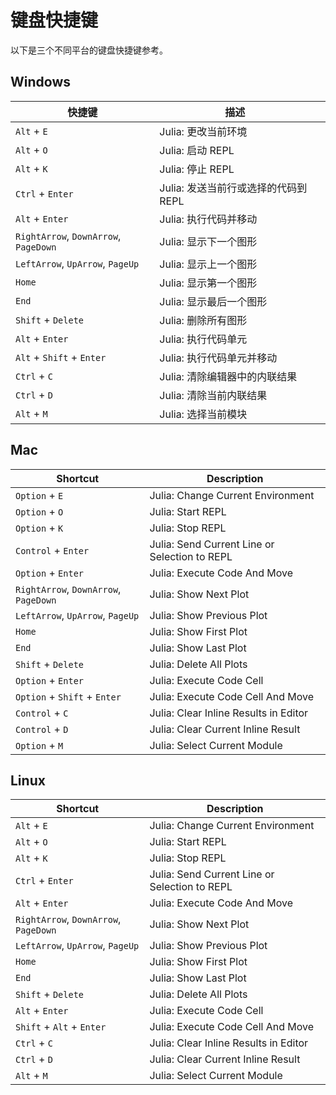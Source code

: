 # 键盘快捷键

以下是三个不同平台的键盘快捷键参考。

## Windows

| 快捷键                                   | 描述                       |     |
| ------------------------------------- | ------------------------ | --- |
| `Alt` + `E`                           | Julia: 更改当前环境            |     |
| `Alt` + `O`                           | Julia: 启动 REPL           |     |
| `Alt` + `K`                           | Julia: 停止 REPL           |     |
| `Ctrl` + `Enter`                      | Julia: 发送当前行或选择的代码到 REPL |     |
| `Alt` + `Enter`                       | Julia: 执行代码并移动           |     |
| `RightArrow`, `DownArrow`, `PageDown` | Julia: 显示下一个图形           |     |
| `LeftArrow`, `UpArrow`, `PageUp`      | Julia: 显示上一个图形           |     |
| `Home`                                | Julia: 显示第一个图形           |     |
| `End`                                 | Julia: 显示最后一个图形          |     |
| `Shift` + `Delete`                    | Julia: 删除所有图形            |     |
| `Alt` + `Enter`                       | Julia: 执行代码单元            |     |
| `Alt` + `Shift` + `Enter`             | Julia: 执行代码单元并移动         |     |
| `Ctrl` + `C`                          | Julia: 清除编辑器中的内联结果       |     |
| `Ctrl` + `D`                          | Julia: 清除当前内联结果          |     |
| `Alt` + `M`                           | Julia: 选择当前模块            |     |

## Mac

| Shortcut      | Description |
| ----------- | ----------- |
| `Option` + `E`      | Julia: Change Current Environment|
| `Option` + `O`   | Julia: Start REPL|
| `Option` + `K`   | Julia: Stop REPL|
| `Control` + `Enter`   | Julia: Send Current Line or Selection to REPL|
| `Option` + `Enter`   | Julia: Execute Code And Move|
| `RightArrow`, `DownArrow`, `PageDown`   | Julia: Show Next Plot|
| `LeftArrow`, `UpArrow`, `PageUp`     | Julia: Show Previous Plot|
| `Home`   | Julia: Show First Plot|
| `End`   | Julia: Show Last Plot|
| `Shift` + `Delete`  | Julia: Delete All Plots|
| `Option` + `Enter` |Julia: Execute Code Cell|
| `Option` + `Shift` + `Enter` |Julia: Execute Code Cell And Move|
| `Control` + `C` | Julia: Clear Inline Results in Editor|
| `Control` + `D` | Julia: Clear Current Inline Result|
| `Option` + `M` | Julia: Select Current Module| 

## Linux

| Shortcut      | Description |
| ----------- | ----------- |
| `Alt` + `E`      | Julia: Change Current Environment|
| `Alt` + `O`   | Julia: Start REPL|
| `Alt` + `K`   | Julia: Stop REPL|
| `Ctrl` + `Enter`   | Julia: Send Current Line or Selection to REPL|
| `Alt` + `Enter`   | Julia: Execute Code And Move|
| `RightArrow`, `DownArrow`, `PageDown`   | Julia: Show Next Plot|
| `LeftArrow`, `UpArrow`, `PageUp`     | Julia: Show Previous Plot|
| `Home`   | Julia: Show First Plot|
| `End`   | Julia: Show Last Plot|
| `Shift` + `Delete`  | Julia: Delete All Plots|
| `Alt` + `Enter` |Julia: Execute Code Cell|
| `Shift` + `Alt` + `Enter` |Julia: Execute Code Cell And Move|
| `Ctrl` + `C` | Julia: Clear Inline Results in Editor|
| `Ctrl` + `D` | Julia: Clear Current Inline Result|
| `Alt` + `M` | Julia: Select Current Module| 
